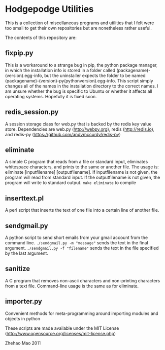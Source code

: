 # Hodgepodge Utilities

This is a collection of miscellaneous programs and utilities that I felt were
too small to get their own repositories but are nonetheless rather useful.

The contents of this repository are:

## fixpip.py

This is a workaround to a strange bug in pip, the python package manager, in
which the installation info is stored in a folder called 
(packagename)-(version).egg-info, but the uninstaller expects the folder to be
named (packagename)-(version)-py(pythonversion).egg-info. This script simply
changes all of the names in the installation directory to the correct names.
I am unsure whether the bug is specific to Ubuntu or whether it affects all 
operating systems. Hopefully it is fixed soon.

## redis_session.py

A session storage class for web.py that is backed by the redis key value store.
Dependencies are web.py (http://webpy.org), redis (http://redis.io), and 
redis-py (https://github.com/andymccurdy/redis-py)

## eliminate

A simple C program that reads from a file or standard input, eliminates 
whitespace characters, and prints to the same or another file. 
The usage is: eliminate [inputfilename] [outputfilename].
If inputfilename is not given, the program will read from standard input.
If the outputfilename is not given, the program will write to standard output.
`make eliminate` to compile

## inserttext.pl

A perl script that inserts the text of one file into a certain line of another 
file.

## sendgmail.py

A python script to send short emails from your gmail account from the command 
line. `./sendgmail.py -m "message"` sends the text in the final argument. 
`./sendgmail.py -f "filename"` sends the text in the file specified by the last
argument.

## sanitize

A C program that removes non-ascii characters and non-printing characters 
from a text file. Command-line usage is the same as for eliminate.

## importer.py

Convenient methods for meta-programming around importing modules and objects
in python

These scripts are made available under the MIT License 
(http://www.opensource.org/licenses/mit-license.php)

<copyright holder> Zhehao Mao
<year> 2011
